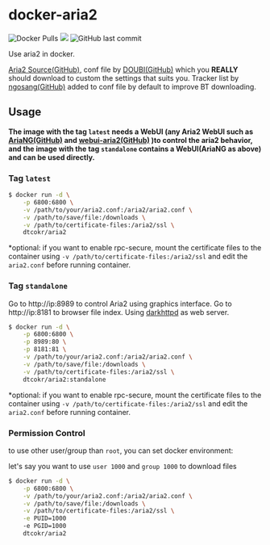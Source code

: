 # docker-aria2
![Docker Pulls](https://img.shields.io/docker/pulls/dtcokr/aria2)
[![](https://images.microbadger.com/badges/image/dtcokr/aria2.svg)](https://microbadger.com/images/dtcokr/aria2 "Get your own image badge on microbadger.com")
![GitHub last commit](https://img.shields.io/github/last-commit/dtcokr/docker-aria2)

Use aria2 in docker. 

[Aria2 Source(GitHub)](https://aria2.github.io/), conf file by [DOUBI(GitHub)](https://raw.githubusercontent.com/ToyoDAdoubi/doubi/master/other/Aria2/aria2.conf) which you **REALLY** should download to custom the settings that suits you. Tracker list by [ngosang(GitHub)](https://github.com/ngosang/trackerslist) added to conf file by default to improve BT downloading.

## Usage
**The image with the tag `latest` needs a WebUI (any Aria2 WebUI such as [AriaNG(GitHub)](https://github.com/mayswind/AriaNg) and [webui-aria2(GitHub)](https://github.com/ziahamza/webui-aria2) )to control the aria2 behavior, and the image with the tag `standalone` contains a WebUI(AriaNG as above) and can be used directly.**

### Tag `latest`
```sh
$ docker run -d \
    -p 6800:6800 \
    -v /path/to/your/aria2.conf:/aria2/aria2.conf \
    -v /path/to/save/file:/downloads \
    -v /path/to/certificate-files:/aria2/ssl \
    dtcokr/aria2
```
*optional: if you want to enable rpc-secure, mount the certificate files to the container using `-v /path/to/certificate-files:/aria2/ssl` and edit the `aria2.conf` before running container.

### Tag `standalone`
Go to http://ip:8989 to control Aria2 using graphics interface. Go to http://ip:8181 to browser file index. Using [darkhttpd](https://unix4lyfe.org/darkhttpd/) as web server.

```sh
$ docker run -d \
    -p 6800:6800 \
    -p 8989:80 \
    -p 8181:81 \
    -v /path/to/your/aria2.conf:/aria2/aria2.conf \
    -v /path/to/save/file:/downloads \
    -v /path/to/certificate-files:/aria2/ssl \
    dtcokr/aria2:standalone
```
*optional: if you want to enable rpc-secure, mount the certificate files to the container using `-v /path/to/certificate-files:/aria2/ssl` and edit the `aria2.conf` before running container.

### Permission Control

to use other user/group than `root`, you can set docker environment:

let's say you want to use `user 1000` and `group 1000` to download files

```sh
$ docker run -d \
    -p 6800:6800 \
    -v /path/to/your/aria2.conf:/aria2/aria2.conf \
    -v /path/to/save/file:/downloads \
    -v /path/to/certificate-files:/aria2/ssl \
    -e PUID=1000
    -e PGID=1000
    dtcokr/aria2
```
